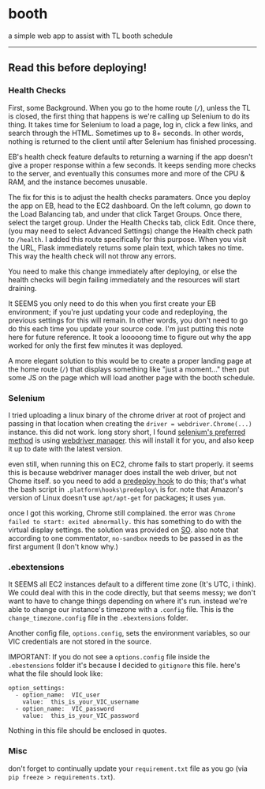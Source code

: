 # booth

 a simple web app to assist with TL booth schedule

 ----

 ## Read this before deploying!

 ### Health Checks

 First, some Background. When you go to the home route (`/`), unless the TL is closed, the first thing that happens is we're calling up Selenium to do its thing. It takes time for Selenium to load a page, log in, click a few links, and search through the HTML. Sometimes up to 8+ seconds. In other words, nothing is returned to the client until after Selenium has finished processing.

 EB's health check feature defaults to returning a warning if the app doesn't give a proper response within a few seconds. It keeps sending more checks to the server, and eventually this consumes more and more of the CPU & RAM, and the instance becomes unusable.

 The fix for this is to adjust the health checks paramaters. Once you deploy the app on EB, head to the EC2 dashboard. On the left column, go down to the Load Balancing tab, and under that click Target Groups. Once there, select the target group. Under the Health Checks tab, click Edit. Once there, (you may need to select Advanced Settings) change the Health check path to `/health`. I added this route specifically for this purpose. When you visit the URL, Flask immediately returns some plain text, which takes no time. This way the health check will not throw any errors.

 You need to make this change immediately after deploying, or else the health checks will begin failing immediately and the resources will start draining. 

 It SEEMS you only need to do this when you first create your EB environment; if you're just updating your code and redeploying, the previous settings for this will remain. In other words, you don't need to go do this each time you update your source code. I'm just putting this note here for future reference. It took a looooong time to figure out why the app worked for only the first few minutes it was deployed.

 A more elegant solution to this would be to create a proper landing page at the home route (`/`) that displays something like "just a moment..." then put some JS on the page which will load another page with the booth schedule.

 ### Selenium

 I tried uploading a linux binary of the chrome driver at root of project and passing in that location when creating the `driver = webdriver.Chrome(...)` instance. this did not work. long story short, I found [selenium's preferred method](https://www.selenium.dev/documentation/webdriver/getting_started/install_drivers/#1-driver-management-software) is using [webdriver manager](https://github.com/SergeyPirogov/webdriver_manager). this will install it for you, and also keep it up to date with the latest version.

 even still, when running this on EC2, chrome fails to start properly. it seems this is because webdriver manager does install the web driver, but not Chome itself. so you need to add a [predeploy hook](https://docs.aws.amazon.com/elasticbeanstalk/latest/dg/platforms-linux-extend.html) to do this; that's what the bash script in `.platform\hooks\predeploy\` is for. note that Amazon's version of Linux doesn't use `apt/apt-get` for packages; it uses `yum`.

 once I got this working, Chrome still complained. the error was `Chrome failed to start: exited abnormally.` this has something to do with the virtual display settings. the solution was provided on [SO](https://stackoverflow.com/questions/22424737/unknown-error-chrome-failed-to-start-exited-abnormally). also note that according to one commentator, `no-sandbox` needs to be passed in as the first argument (I don't know why.)

 ### .ebextensions

 It SEEMS all EC2 instances default to a different time zone (It's UTC, i think). We could deal with this in the code directly, but that seems messy; we don't want to have to change things depending on where it's run. instead we're able to change our instance's timezone with a `.config` file. This is the `change_timezone.config` file in the `.ebextensions` folder.

 Another config file, `options.config`, sets the environment variables, so our VIC credentials are not stored in the source.

 IMPORTANT: If you do not see a `options.config` file inside the `.ebestensions` folder it's because I decided to `gitignore` this file. here's what the file should look like:

    option_settings:
      - option_name:  VIC_user
        value:  this_is_your_VIC_username
      - option_name:  VIC_password
        value:  this_is_your_VIC_password

Nothing in this file should be enclosed in quotes.

### Misc

don't forget to continually update your `requirement.txt` file as you go (via `pip freeze > requirements.txt`).
